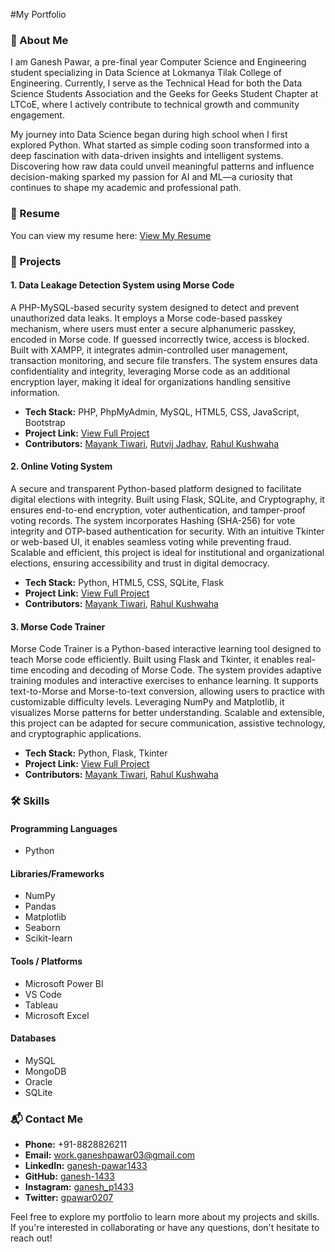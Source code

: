 #My Portfolio

### 👤 About Me

I am Ganesh Pawar, a pre-final year Computer Science and Engineering student specializing in Data Science at Lokmanya Tilak College of Engineering. Currently, I serve as the Technical Head for both the Data Science Students Association and the Geeks for Geeks Student Chapter at LTCoE, where I actively contribute to technical growth and community engagement.

My journey into Data Science began during high school when I first explored Python. What started as simple coding soon transformed into a deep fascination with data-driven insights and intelligent systems. Discovering how raw data could unveil meaningful patterns and influence decision-making sparked my passion for AI and ML—a curiosity that continues to shape my academic and professional path.

### 📄 Resume

You can view my resume here: [View My Resume](https://drive.google.com/file/d/1DdOdDmVFqRthTtwPZd37DFkJqdwJGTJ9/view?usp=sharing)

### 💼 Projects

#### 1. **Data Leakage Detection System using Morse Code**

A PHP-MySQL-based security system designed to detect and prevent unauthorized data leaks. It employs a Morse code-based passkey mechanism, where users must enter a secure alphanumeric passkey, encoded in Morse code. If guessed incorrectly twice, access is blocked. Built with XAMPP, it integrates admin-controlled user management, transaction monitoring, and secure file transfers. The system ensures data confidentiality and integrity, leveraging Morse code as an additional encryption layer, making it ideal for organizations handling sensitive information.

* **Tech Stack:** PHP, PhpMyAdmin, MySQL, HTML5, CSS, JavaScript, Bootstrap
* **Project Link:** [View Full Project](https://github.com/ganesh-1433/Data_Leakage)
* **Contributors:** [Mayank Tiwari](https://www.linkedin.com/in/mayank-tiwari04/), [Rutvij Jadhav](https://www.linkedin.com/in/jadhavrutvij/), [Rahul Kushwaha](https://www.linkedin.com/in/rahulkushwaha15/)

#### 2. **Online Voting System**

A secure and transparent Python-based platform designed to facilitate digital elections with integrity. Built using Flask, SQLite, and Cryptography, it ensures end-to-end encryption, voter authentication, and tamper-proof voting records. The system incorporates Hashing (SHA-256) for vote integrity and OTP-based authentication for security. With an intuitive Tkinter or web-based UI, it enables seamless voting while preventing fraud. Scalable and efficient, this project is ideal for institutional and organizational elections, ensuring accessibility and trust in digital democracy.

* **Tech Stack:** Python, HTML5, CSS, SQLite, Flask
* **Project Link:** [View Full Project](https://github.com/ganesh-1433/Online-Voting-System)
* **Contributors:** [Mayank Tiwari](https://www.linkedin.com/in/mayank-tiwari04/), [Rahul Kushwaha](https://www.linkedin.com/in/rahulkushwaha15/)

#### 3. **Morse Code Trainer**

Morse Code Trainer is a Python-based interactive learning tool designed to teach Morse code efficiently. Built using Flask and Tkinter, it enables real-time encoding and decoding of Morse Code. The system provides adaptive training modules and interactive exercises to enhance learning. It supports text-to-Morse and Morse-to-text conversion, allowing users to practice with customizable difficulty levels. Leveraging NumPy and Matplotlib, it visualizes Morse patterns for better understanding. Scalable and extensible, this project can be adapted for secure communication, assistive technology, and cryptographic applications.

* **Tech Stack:** Python, Flask, Tkinter
* **Project Link:** [View Full Project](https://github.com/ganesh-1433/morse_code_trainer)
* **Contributors:** [Mayank Tiwari](https://www.linkedin.com/in/mayank-tiwari04/), [Rahul Kushwaha](https://www.linkedin.com/in/rahulkushwaha15/)

### 🛠️ Skills

#### Programming Languages

* Python

#### Libraries/Frameworks

* NumPy
* Pandas
* Matplotlib
* Seaborn
* Scikit-learn

#### Tools / Platforms

* Microsoft Power BI
* VS Code
* Tableau
* Microsoft Excel

#### Databases

* MySQL
* MongoDB
* Oracle
* SQLite

### 📬 Contact Me

* **Phone:** +91-8828826211
* **Email:** [work.ganeshpawar03@gmail.com](mailto:work.ganeshpawar03@gmail.com)
* **LinkedIn:** [ganesh-pawar1433](https://www.linkedin.com/in/ganesh-pawar1433/)
* **GitHub:** [ganesh-1433](https://github.com/ganesh-1433)
* **Instagram:** [ganesh_p1433](https://www.instagram.com/ganesh_p1433/)
* **Twitter:** [gpawar0207](https://twitter.com/gpawar0207)


Feel free to explore my portfolio to learn more about my projects and skills. If you're interested in collaborating or have any questions, don't hesitate to reach out!
